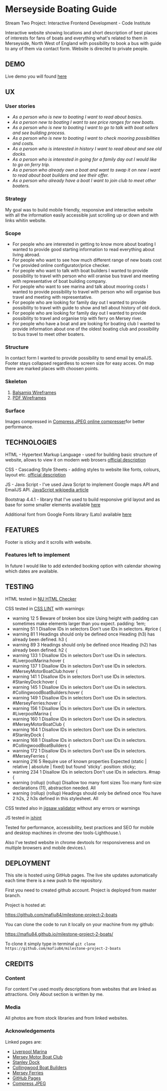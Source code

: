 # Merseyside Boating Guide

Stream Two Project: Interactive Frontend Development - Code Institute

Interactive website showing locations and short description of best places of interests for fans of boats and everything what's related to them in Merseyside, 
North West of England with possibility to book a bus with guide to any of them via contact form. Website is directed to private people.

## DEMO

Live demo you will found [here](https://mafiu84.github.io/milestone-project-2-boats/)

## UX

### User stories

* *As a person who is new to boating I want to read about basics.*
* *As a person new to boating I want to see price ranges for new boats.*
* *As a person who is new to boating I want to go to talk with boat sellers and see building process.*
* *As a person who is new to boating I want to check mooring possibilities and costs.*
* *As a person who is interested in history I want to read about and see old docks.*
* *As a person who is interested in going for a family day out I would like to go on ferry trip.*
* *As a person who already own a boat and want to swap it on new I want to read about boat builders and see their offer.*
* *As a person who already have a boat I want to join club to meet other boaters.*

### Strategy

My goal was to build mobile friendly, responsive and interactive website with all the information easily accessible 
just scrolling up or down and with links whitin website.

### Scope

* For people who are interested in getting to know more about boating I wanted to provide good starting information to read everything about living abroad.
* For people who want to see how much different range of new boats cost I've provided online configurator/price checker.
* For people who want to talk with boat builders I wanted to provide possibility to travel with person who will oranise bus travel and meeting with representative of boat building company.
* For people who want to see marina and talk about mooring costs I wanted to provide possibility to travel with person who will organise bus travel and meeting with representative.
* For people who are looking for family day out I wanted to provide possibility to travel with guide to show and tell about history of old dock.
* For people who are looking for family day out I wanted to provide possibility to travel and organise trip with ferry on Mersey river.
* For people who have a boat and are looking for boating club I wanted to provide information about one of the oldest boating club and possibility to bus travel to meet other boaters.

### Structure

In contact form I wanted to provide possibility to send email by emailJS. Footer stays collapsed regardless to screen size for easy acces. On map there are marked places with choosen points.


### Skeleton

1. [Balsamiq Wireframes](https://github.com/mafiu84/milestone-project-2-boats/blob/master/assets/wireframes%20for%20milestone%20project%202.bmpr)
2. [PDF Wireframes](https://github.com/mafiu84/milestone-project-2-boats/blob/master/assets/wireframes%20for%20milestone%20project%202.pdf)

### Surface

Images compressed in [Compress JPEG online compresser](https://compressjpeg.com/)for better performance.

## TECHNOLOGIES

HTML - Hypertext Markup Language - used for building basic structure of website, allows to view it on modern web brosers [official description](https://whatwg.org/)

CSS - Cascading Style Sheets - adding styles to website like fonts, colours, layout etc. [official description](https://www.w3.org/Style/CSS/)

JS - Java Script - I've used Java Script to implement Google maps API and EmailJS API. [JavaScript wikipedia article](https://en.wikipedia.org/wiki/JavaScript)

Bootstrap 4.4.1 - library that I've used to build responsive grid layout and as base for some smaller elements available [here](https://getbootstrap.com/)

Additional font from Google Fonts library (Lato) available [here](https://fonts.google.com/)

## FEATURES

Footer is sticky and it scrolls with website. 

### Features left to implement

In future I would like to add extended booking option with calendar showing which dates are available.

## TESTING


HTML tested in [NU HTML Checker](https://validator.w3.org/nu/)


CSS tested in [CSS LINT](http://csslint.net) with warnings:

* warning	12	5	Beware of broken box size	Using height with padding can sometimes make elements larger than you expect.
    padding: 1em;
* warning	51	1	Disallow IDs in selectors	Don't use IDs in selectors.
#price {
* warning	81	1	Headings should only be defined once	Heading (h3) has already been defined.
h3 {
* warning	89	3	Headings should only be defined once	Heading (h2) has already been defined.
  h2 {
* warning	133	1	Disallow IDs in selectors	Don't use IDs in selectors.
#LiverpoolMarina:hover {
* warning	137	1	Disallow IDs in selectors	Don't use IDs in selectors.
#MerseyMotorBoatClub:hover {
* warning	141	1	Disallow IDs in selectors	Don't use IDs in selectors.
#StanleyDock:hover {
* warning	145	1	Disallow IDs in selectors	Don't use IDs in selectors.
#CollingwoodBoatBuilders:hover {
* warning	149	1	Disallow IDs in selectors	Don't use IDs in selectors.
#MerseyFerries:hover {
* warning	156	1	Disallow IDs in selectors	Don't use IDs in selectors.
#LiverpoolMarina {
* warning	160	1	Disallow IDs in selectors	Don't use IDs in selectors.
#MerseyMotorBoatClub {
* warning	164	1	Disallow IDs in selectors	Don't use IDs in selectors.
#StanleyDock {
* warning	168	1	Disallow IDs in selectors	Don't use IDs in selectors.
#CollingwoodBoatBuilders {
* warning	172	1	Disallow IDs in selectors	Don't use IDs in selectors.
#MerseyFerries {
* warning	216	5	Require use of known properties	Expected (static | relative | absolute | fixed) but found 'sticky'.
    position: sticky;
* warning	234	1	Disallow IDs in selectors	Don't use IDs in selectors.
#map {
* warning	(rollup)	(rollup)	Disallow too many font sizes	Too many font-size declarations (11), abstraction needed.	All
* warning	(rollup)	(rollup)	Headings should only be defined once	You have 2 h2s, 2 h3s defined in this stylesheet.	All


CSS tested also in [jigsaw validator](https://jigsaw.w3.org/css-validator/validator) without any errors or warnings


JS tested in [jshint](https://jshint.com/)


Tested for performance, accessibility, best practices and SEO for mobile and desktop machines in chrome dev tools-Lighthouse.\


Also I've tested website in chrome devtools for responsiveness and on multiple browsers and mobile devices.\


## DEPLOYMENT

This site is hosted using GitHub pages.
The live site updates automatically each time there is a new push to the repository.

First you need to created github account. Project is deployed from master branch.

Project is hosted at:

https://github.com/mafiu84/milestone-project-2-boats

You can clone the code to run it locally on your machine from my github:

https://mafiu84.github.io/milestone-project-2-boats/

To clone it simply type in terminal `git clone https://github.com/mafiu84/milestone-project-2-boats`

## CREDITS

### Content

For content I've used mostly descriptions from websites that are linked as attractions. Only About section is written by me.

### Media

All photos are from stock libraries and from linked websites.

### Acknowledgements

Linked pages are:

* [Liverpool Marina](https://www.liverpoolmarina.com/)
* [Mersey Motor Boat Club](http://www.mmbc.co.uk/)
* [Stanley Dock](https://stanleydock.com/)
* [Collingwood Boat Builders](https://www.collingwoodboatbuilders.co.uk/)
* [Mersey Ferries](https://www.merseyferries.co.uk/)
* [GitHub Pages](https://pages.github.com)
* [Compress JPEG](https://compressjpeg.com/)
